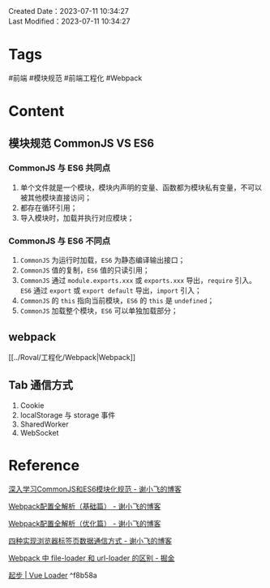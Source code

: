 Created Date：2023-07-11 10:34:27  
Last Modified：2023-07-11 10:34:27

# Tags

#前端 #模块规范 #前端工程化 #Webpack

# Content

## 模块规范 CommonJS VS ES6

### CommonJS 与 ES6 共同点

1. 单个文件就是一个模块，模块内声明的变量、函数都为模块私有变量，不可以被其他模块直接访问；
2. 都存在循环引用；
3. 导入模块时，加载并执行对应模块；

### CommonJS 与 ES6 不同点

1. `CommonJS` 为运行时加载，`ES6` 为静态编译输出接口；
2. `CommonJS` 值的复制，`ES6` 值的只读引用；
3. `CommonJS` 通过 `module.exports.xxx` 或 `exports.xxx` 导出，`require` 引入。`ES6` 通过 `export` 或 `export default` 导出，`import` 引入；
4. `CommonJS` 的 `this` 指向当前模块，`ES6` 的 `this` 是 `undefined`；
5. `CommonJS` 加载整个模块，`ES6` 可以单独加载部分；

## webpack

[[../Roval/工程化/Webpack|Webpack]]

## Tab 通信方式

1. Cookie
2. localStorage 与 storage 事件
3. SharedWorker
4. WebSocket

# Reference

[深入学习CommonJS和ES6模块化规范 - 谢小飞的博客](https://xieyufei.com/2021/01/08/CommonJS-ES6.html)  

[Webpack配置全解析（基础篇） - 谢小飞的博客](https://xieyufei.com/2020/06/06/Webpack-Learned.html)  

[Webpack配置全解析（优化篇） - 谢小飞的博客](https://xieyufei.com/2020/07/30/Webpack-Optimize.html)  

[四种实现浏览器标签页数据通信方式 - 谢小飞的博客](https://xieyufei.com/2020/09/12/Tab-Communicate.html)  

[Webpack 中 file-loader 和 url-loader 的区别 - 掘金](https://juejin.cn/post/7000225935215558687)  

[起步 | Vue Loader](https://vue-loader.vuejs.org/zh/guide/) ^f8b58a

